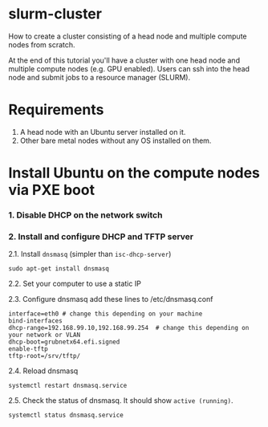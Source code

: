 # slurm-cluster
How to create a cluster consisting of a head node and multiple compute nodes from scratch.

At the end of this tutorial you'll have a cluster with one head node and multiple compute nodes (e.g. GPU enabled).
Users can ssh into the head node and submit jobs to a resource manager (SLURM).

# Requirements

1. A head node with an Ubuntu server installed on it.
2. Other bare metal nodes without any OS installed on them.

# Install Ubuntu on the compute nodes via PXE boot

### 1. Disable DHCP on the network switch

### 2. Install and configure DHCP and TFTP server

2.1. Install `dnsmasq` (simpler than `isc-dhcp-server`)
```
sudo apt-get install dnsmasq
```

2.2. Set your computer to use a static IP

2.3. Configure dnsmasq add these lines to /etc/dnsmasq.conf
```
interface=eth0 # change this depending on your machine
bind-interfaces
dhcp-range=192.168.99.10,192.168.99.254  # change this depending on your network or VLAN
dhcp-boot=grubnetx64.efi.signed
enable-tftp
tftp-root=/srv/tftp/
```

2.4. Reload dnsmasq
```
systemctl restart dnsmasq.service
```

2.5. Check the status of dnsmasq. It should show `active (running)`.
```
systemctl status dnsmasq.service
```
